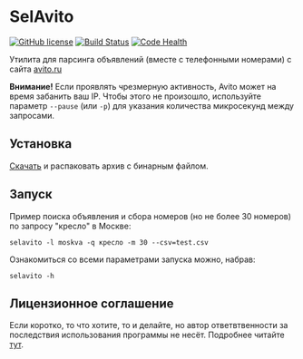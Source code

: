 # SelAvito

[![GitHub license](https://img.shields.io/badge/license-MIT-blue.svg)](https://raw.githubusercontent.com/kulapard/selavito/master/LICENSE)
[![Build Status](https://travis-ci.org/kulapard/selavito.svg?branch=master)](https://travis-ci.org/kulapard/selavito)
[![Code Health](https://landscape.io/github/kulapard/selavito/master/landscape.svg?style=flat)](https://landscape.io/github/kulapard/selavito/master)

Утилита для парсинга объявлений (вместе с телефонными номерами) с сайта [avito.ru](https://avito.ru)

**Внимание!** Если проявлять чрезмерную активность, Avito может на время забанить ваш IP.
Чтобы этого не произошло, используйте параметр ```--pause``` (или ```-p```) для указания количества микросекунд между запросами.


## Установка
[Скачать](https://github.com/kulapard/selavito/releases/latest) и распаковать архив с бинарным файлом.

## Запуск
Пример поиска объявления и сбора номеров (но не более 30 номеров) по запросу "кресло" в Москве:
```
selavito -l moskva -q кресло -m 30 --csv=test.csv
```

Ознакомиться со всеми параметрами запуска можно, набрав:
```
selavito -h
```

## Лицензионное соглашение
Если коротко, то что хотите, то и делайте, но автор ответвтвенности за последствия использования программы не несёт. Подробнее читайте [тут](https://github.com/kulapard/selavito/blob/master/LICENSE).
